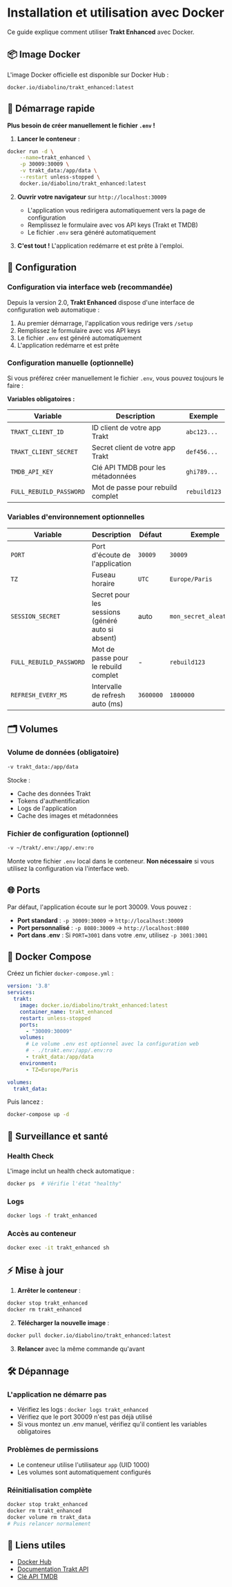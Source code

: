 # Installation et utilisation avec Docker

Ce guide explique comment utiliser **Trakt Enhanced** avec Docker.

## 📦 Image Docker

L'image Docker officielle est disponible sur Docker Hub :
```
docker.io/diabolino/trakt_enhanced:latest
```

## 🚀 Démarrage rapide

**Plus besoin de créer manuellement le fichier `.env` !**

1. **Lancer le conteneur** :
```bash
docker run -d \
    --name=trakt_enhanced \
    -p 30009:30009 \
    -v trakt_data:/app/data \
    --restart unless-stopped \
    docker.io/diabolino/trakt_enhanced:latest
```

2. **Ouvrir votre navigateur** sur `http://localhost:30009`
   - L'application vous redirigera automatiquement vers la page de configuration
   - Remplissez le formulaire avec vos API keys (Trakt et TMDB)
   - Le fichier `.env` sera généré automatiquement

3. **C'est tout !** L'application redémarre et est prête à l'emploi.

## 🔧 Configuration

### Configuration via interface web (recommandée)

Depuis la version 2.0, **Trakt Enhanced** dispose d'une interface de configuration web automatique :

1. Au premier démarrage, l'application vous redirige vers `/setup`
2. Remplissez le formulaire avec vos API keys
3. Le fichier `.env` est généré automatiquement
4. L'application redémarre et est prête

### Configuration manuelle (optionnelle)

Si vous préférez créer manuellement le fichier `.env`, vous pouvez toujours le faire :

**Variables obligatoires :**

| Variable | Description | Exemple |
|----------|-------------|---------|
| `TRAKT_CLIENT_ID` | ID client de votre app Trakt | `abc123...` |
| `TRAKT_CLIENT_SECRET` | Secret client de votre app Trakt | `def456...` |
| `TMDB_API_KEY` | Clé API TMDB pour les métadonnées | `ghi789...` |
| `FULL_REBUILD_PASSWORD` | Mot de passe pour rebuild complet | `rebuild123` |

### Variables d'environnement optionnelles

| Variable | Description | Défaut | Exemple |
|----------|-------------|--------|---------|
| `PORT` | Port d'écoute de l'application | `30009` | `30009` |
| `TZ` | Fuseau horaire | `UTC` | `Europe/Paris` |
| `SESSION_SECRET` | Secret pour les sessions (généré auto si absent) | auto | `mon_secret_aleatoire` |
| `FULL_REBUILD_PASSWORD` | Mot de passe pour le rebuild complet | - | `rebuild123` |
| `REFRESH_EVERY_MS` | Intervalle de refresh auto (ms) | `3600000` | `1800000` |

## 🗂️ Volumes

### Volume de données (obligatoire)
```bash
-v trakt_data:/app/data
```
Stocke :
- Cache des données Trakt
- Tokens d'authentification
- Logs de l'application
- Cache des images et métadonnées

### Fichier de configuration (optionnel)
```bash
-v ~/trakt/.env:/app/.env:ro
```
Monte votre fichier `.env` local dans le conteneur. **Non nécessaire** si vous utilisez la configuration via l'interface web.

## 🌐 Ports

Par défaut, l'application écoute sur le port 30009. Vous pouvez :

- **Port standard** : `-p 30009:30009` → `http://localhost:30009`
- **Port personnalisé** : `-p 8080:30009` → `http://localhost:8080`
- **Port dans .env** : Si `PORT=3001` dans votre .env, utilisez `-p 3001:3001`

## 🔄 Docker Compose

Créez un fichier `docker-compose.yml` :

```yaml
version: '3.8'
services:
  trakt:
    image: docker.io/diabolino/trakt_enhanced:latest
    container_name: trakt_enhanced
    restart: unless-stopped
    ports:
      - "30009:30009"
    volumes:
      # Le volume .env est optionnel avec la configuration web
      # - ./trakt.env:/app/.env:ro
      - trakt_data:/app/data
    environment:
      - TZ=Europe/Paris

volumes:
  trakt_data:
```

Puis lancez :
```bash
docker-compose up -d
```

## 🏥 Surveillance et santé

### Health Check
L'image inclut un health check automatique :
```bash
docker ps  # Vérifie l'état "healthy"
```

### Logs
```bash
docker logs -f trakt_enhanced
```

### Accès au conteneur
```bash
docker exec -it trakt_enhanced sh
```

## ⚡ Mise à jour

1. **Arrêter le conteneur** :
```bash
docker stop trakt_enhanced
docker rm trakt_enhanced
```

2. **Télécharger la nouvelle image** :
```bash
docker pull docker.io/diabolino/trakt_enhanced:latest
```

3. **Relancer** avec la même commande qu'avant

## 🛠️ Dépannage

### L'application ne démarre pas
- Vérifiez les logs : `docker logs trakt_enhanced`
- Vérifiez que le port 30009 n'est pas déjà utilisé
- Si vous montez un .env manuel, vérifiez qu'il contient les variables obligatoires

### Problèmes de permissions
- Le conteneur utilise l'utilisateur `app` (UID 1000)
- Les volumes sont automatiquement configurés

### Réinitialisation complète
```bash
docker stop trakt_enhanced
docker rm trakt_enhanced
docker volume rm trakt_data
# Puis relancer normalement
```

## 🔗 Liens utiles

- [Docker Hub](https://hub.docker.com/r/diabolino/trakt_enhanced)
- [Documentation Trakt API](https://trakt.docs.apiary.io/)
- [Clé API TMDB](https://www.themoviedb.org/settings/api)